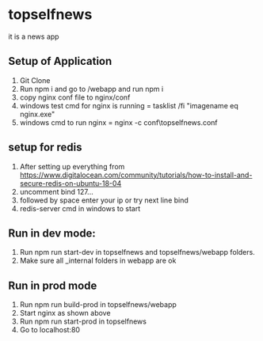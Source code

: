 # topselfnews
it is a news app

## Setup of Application
1. Git Clone
2. Run npm i and go to /webapp and run npm i
3. copy nginx conf file to nginx/conf
4. windows test cmd for nginx is running = tasklist /fi "imagename eq nginx.exe"
5. windows cmd to run nginx = nginx -c conf\topselfnews.conf

## setup for redis
1. After setting up everything from https://www.digitalocean.com/community/tutorials/how-to-install-and-secure-redis-on-ubuntu-18-04
2. uncomment bind 127...
3. followed by space enter your ip or try next line bind <yourip>
4. redis-server cmd in windows to start

## Run in dev mode:
1. Run npm run start-dev in topselfnews and topselfnews/webapp folders.
2. Make sure all _internal folders in webapp are ok

## Run in prod mode
1. Run npm run build-prod in topselfnews/webapp
2. Start nginx as shown above
3. Run npm run start-prod in topselfnews
4. Go to localhost:80
